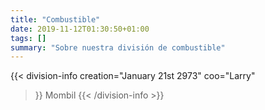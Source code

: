 ```yaml
---
title: "Combustible"
date: 2019-11-12T01:30:50+01:00
tags: []
summary: "Sobre nuestra división de combustible"
---
```


{{< division-info
  creation="January 21st 2973"
  coo="Larry"
>}}
  Mombil
{{< /division-info >}}
